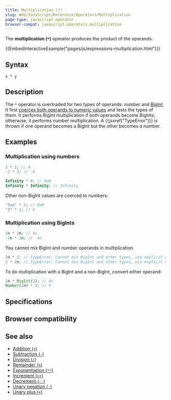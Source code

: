 ```yaml
---
title: Multiplication (*)
slug: Web/JavaScript/Reference/Operators/Multiplication
page-type: javascript-operator
browser-compat: javascript.operators.multiplication
---
```




The **multiplication (`*`)** operator produces the product of the operands.

{{EmbedInteractiveExample("pages/js/expressions-multiplication.html")}}

## Syntax

```js-nolint
x * y
```

## Description

The `*` operator is overloaded for two types of operands: number and [BigInt](/Web/JavaScript/Reference/Global_Objects/BigInt). It first [coerces both operands to numeric values](/Web/JavaScript/Data_structures#numeric_coercion) and tests the types of them. It performs BigInt multiplication if both operands become BigInts; otherwise, it performs number multiplication. A {{jsxref("TypeError")}} is thrown if one operand becomes a BigInt but the other becomes a number.

## Examples

### Multiplication using numbers

```js
2 * 2; // 4
-2 * 2; // -4

Infinity * 0; // NaN
Infinity * Infinity; // Infinity
```

Other non-BigInt values are coerced to numbers:

```js
"foo" * 2; // NaN
"2" * 2; // 4
```

### Multiplication using BigInts

```js
2n * 2n; // 4n
-2n * 2n; // -4n
```

You cannot mix BigInt and number operands in multiplication.

```js example-bad
2n * 2; // TypeError: Cannot mix BigInt and other types, use explicit conversions
2 * 2n; // TypeError: Cannot mix BigInt and other types, use explicit conversions
```

To do multiplication with a BigInt and a non-BigInt, convert either operand:

```js
2n * BigInt(2); // 4n
Number(2n) * 2; // 4
```

## Specifications



## Browser compatibility



## See also

- [Addition (`+`)](/Web/JavaScript/Reference/Operators/Addition)
- [Subtraction (`-`)](/Web/JavaScript/Reference/Operators/Subtraction)
- [Division (`/`)](/Web/JavaScript/Reference/Operators/Division)
- [Remainder (`%`)](/Web/JavaScript/Reference/Operators/Remainder)
- [Exponentiation (`**`)](/Web/JavaScript/Reference/Operators/Exponentiation)
- [Increment (`++`)](/Web/JavaScript/Reference/Operators/Increment)
- [Decrement (`--`)](/Web/JavaScript/Reference/Operators/Decrement)
- [Unary negation (`-`)](/Web/JavaScript/Reference/Operators/Unary_negation)
- [Unary plus (`+`)](/Web/JavaScript/Reference/Operators/Unary_plus)
